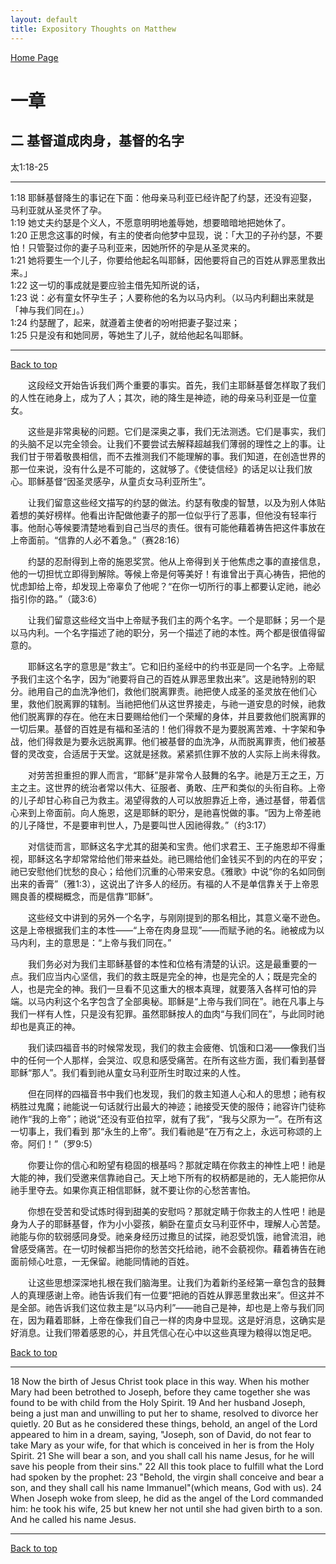 ```yaml
---
layout: default
title: Expository Thoughts on Matthew
---
```

[ Home Page ]({{site.baseurl}}/index) <br>

<a name="0"></a>
# 一章 

## 二 基督道成肉身，基督的名字

太1:18-25

***

1:18 耶稣基督降生的事记在下面：他母亲马利亚已经许配了约瑟，还没有迎娶，马利亚就从圣灵怀了孕。<br>
1:19 她丈夫约瑟是个义人，不愿意明明地羞辱她，想要暗暗地把她休了。<br>
1:20 正思念这事的时候，有主的使者向他梦中显现，说：「大卫的子孙约瑟，不要怕！只管娶过你的妻子马利亚来，因她所怀的孕是从圣灵来的。<br>
1:21 她将要生一个儿子，你要给他起名叫耶稣，因他要将自己的百姓从罪恶里救出来。」<br>
1:22 这一切的事成就是要应验主借先知所说的话，<br>
1:23 说：必有童女怀孕生子；人要称他的名为以马内利。（以马内利翻出来就是「神与我们同在」。）<br>
1:24 约瑟醒了，起来，就遵着主使者的吩咐把妻子娶过来；<br>
1:25 只是没有和她同房，等她生了儿子，就给他起名叫耶稣。<br>

***

[Back to top](#0)

&emsp;&emsp;这段经文开始告诉我们两个重要的事实。首先，我们主耶稣基督怎样取了我们的人性在祂身上，成为了人；其次，祂的降生是神迹，祂的母亲马利亚是一位童女。

&emsp;&emsp;这些是非常奥秘的问题。它们是深奥之事，我们无法测透。它们是事实，我们的头脑不足以完全领会。让我们不要尝试去解释超越我们薄弱的理性之上的事。让我们甘于带着敬畏相信，而不去推测我们不能理解的事。我们知道，在创造世界的那一位来说，没有什么是不可能的，这就够了。《使徒信经》的话足以让我们放心。耶稣基督“因圣灵感孕，从童贞女马利亚所生”。

&emsp;&emsp;让我们留意这些经文描写的约瑟的做法。约瑟有敬虔的智慧，以及为别人体贴着想的美好榜样。他看出许配做他妻子的那一位似乎行了恶事，但他没有轻率行事。他耐心等候要清楚地看到自己当尽的责任。很有可能他藉着祷告把这件事放在上帝面前。“信靠的人必不着急。”（赛28:16）

&emsp;&emsp;约瑟的忍耐得到上帝的施恩奖赏。他从上帝得到关于他焦虑之事的直接信息，他的一切担忧立即得到解除。等候上帝是何等美好！有谁曾出于真心祷告，把他的忧虑卸给上帝，却发现上帝辜负了他呢？“在你一切所行的事上都要认定祂，祂必指引你的路。”（箴3:6）

&emsp;&emsp;让我们留意这些经文当中上帝赋予我们主的两个名字。一个是耶稣；另一个是以马内利。一个名字描述了祂的职分，另一个描述了祂的本性。两个都是很值得留意的。

&emsp;&emsp;耶稣这名字的意思是“救主”。它和旧约圣经中的约书亚是同一个名字。上帝赋予我们主这个名字，因为“祂要将自己的百姓从罪恶里救出来”。这是祂特别的职分。祂用自己的血洗净他们，救他们脱离罪责。祂把使人成圣的圣灵放在他们心里，救他们脱离罪的辖制。当祂把他们从这世界接走，与祂一道安息的时候，祂救他们脱离罪的存在。他在末日要赐给他们一个荣耀的身体，并且要救他们脱离罪的一切后果。基督的百姓是有福和圣洁的！他们得救不是为要脱离苦难、十字架和争战，他们得救是为要永远脱离罪。他们被基督的血洗净，从而脱离罪责，他们被基督的灵改变，合适居于天堂。这就是拯救。紧紧抓住罪不放的人实际上尚未得救。

&emsp;&emsp;对劳苦担重担的罪人而言，“耶稣”是非常令人鼓舞的名字。祂是万王之王，万主之主。这世界的统治者常以伟大、征服者、勇敢、庄严和类似的头衔自称。上帝的儿子却甘心称自己为救主。渴望得救的人可以放胆靠近上帝，通过基督，带着信心来到上帝面前。向人施恩，这是耶稣的职分，是祂喜悦做的事。“因为上帝差祂的儿子降世，不是要审判世人，乃是要叫世人因祂得救。”（约3:17）

&emsp;&emsp;对信徒而言，耶稣这名字尤其的甜美和宝贵。他们求君王、王子施恩却不得重视，耶稣这名字却常常给他们带来益处。祂已赐给他们金钱买不到的内在的平安；祂已安慰他们忧愁的良心；给他们沉重的心带来安息。《雅歌》中说“你的名如同倒出来的香膏”（雅1:3），这说出了许多人的经历。有福的人不是单信靠关于上帝恩赐良善的模糊概念，而是信靠“耶稣”。

&emsp;&emsp;这些经文中讲到的另外一个名字，与刚刚提到的那名相比，其意义毫不逊色。这是上帝根据我们主的本性——“上帝在肉身显现”——而赋予祂的名。祂被成为以马内利，主的意思是：“上帝与我们同在。”

&emsp;&emsp;我们务必对为我们主耶稣基督的本性和位格有清楚的认识。这是最重要的一点。我们应当内心坚信，我们的救主既是完全的神，也是完全的人；既是完全的人，也是完全的神。我们一旦看不见这重大的根本真理，就要落入各样可怕的异端。以马内利这个名字包含了全部奥秘。耶稣是“上帝与我们同在”。祂在凡事上与我们一样有人性，只是没有犯罪。虽然耶稣按人的血肉“与我们同在”，与此同时祂却也是真正的神。

&emsp;&emsp;我们读四福音书的时候常发现，我们的救主会疲倦、饥饿和口渴——像我们当中的任何一个人那样，会哭泣、叹息和感受痛苦。在所有这些方面，我们看到基督耶稣“那人”。我们看到祂从童女马利亚所生时取过来的人性。

&emsp;&emsp;但在同样的四福音书中我们也发现，我们的救主知道人心和人的思想；祂有权柄胜过鬼魔；祂能说一句话就行出最大的神迹；祂接受天使的服侍；祂容许门徒称祂作“我的上帝”；祂说“还没有亚伯拉罕，就有了我”，“我与父原为一”。在所有这一切事上，我们看到 那“永生的上帝”。我们看祂是“在万有之上，永远可称颂的上帝。阿们！”（罗9:5）

&emsp;&emsp;你要让你的信心和盼望有稳固的根基吗？那就定睛在你救主的神性上吧！祂是大能的神，我们受邀来信靠祂自己。天上地下所有的权柄都是祂的，无人能把你从祂手里夺去。如果你真正相信耶稣，就不要让你的心愁苦害怕。

&emsp;&emsp;你想在受苦和受试炼时得到甜美的安慰吗？那就定睛于你救主的人性吧！祂是身为人子的耶稣基督，作为小小婴孩，躺卧在童贞女马利亚怀中，理解人心苦楚。祂能与你的软弱感同身受。祂亲身经历过撒旦的试探，祂忍受饥饿，祂曾流泪，祂曾感受痛苦。在一切时候都当把你的愁苦交托给祂，祂不会藐视你。藉着祷告在祂面前倾心吐意，一无保留。祂能同情祂的百姓。

&emsp;&emsp;让这些思想深深地扎根在我们脑海里。让我们为着新约圣经第一章包含的鼓舞人的真理感谢上帝。祂告诉我们有一位要“把祂的百姓从罪恶里救出来”。但这并不是全部。祂告诉我们这位救主是“以马内利”——祂自己是神，却也是上帝与我们同在，因为藉着耶稣，上帝在像我们自己一样的肉身中显现。这是好消息，这确实是好消息。让我们带着感恩的心，并且凭信心在心中以这些真理为粮得以饱足吧。

[Back to top](#0)

***

18 Now the birth of Jesus Christ took place in this way. When his mother Mary had been betrothed to Joseph, before they came together she was found to be with child from the Holy Spirit. 19 And her husband Joseph, being a just man and unwilling to put her to shame, resolved to divorce her quietly. 20 But as he considered these things, behold, an angel of the Lord appeared to him in a dream, saying, "Joseph, son of David, do not fear to take Mary as your wife, for that which is conceived in her is from the Holy Spirit. 21 She will bear a son, and you shall call his name Jesus, for he will save his people from their sins." 22 All this took place to fulfill what the Lord had spoken by the prophet: 23 "Behold, the virgin shall conceive and bear a son, and they shall call his name Immanuel"(which means, God with us). 24 When Joseph woke from sleep, he did as the angel of the Lord commanded him: he took his wife, 25 but knew her not until she had given birth to a son. And he called his name Jesus.

***

[Back to top](#0)
